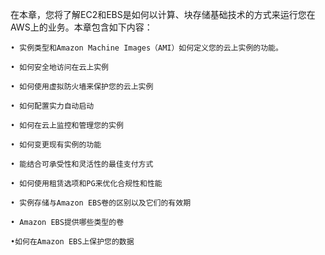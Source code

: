 在本章，您将了解EC2和EBS是如何以计算、块存储基础技术的方式来运行您在AWS上的业务。本章包含如下内容：

```
• 实例类型和Amazon Machine Images（AMI）如何定义您的云上实例的功能。

• 如何安全地访问在云上实例

• 如何使用虚拟防火墙来保护您的云上实例

• 如何配置实力自动启动

• 如何在云上监控和管理您的实例

• 如何变更现有实例的功能

• 能结合可承受性和灵活性的最佳支付方式

• 如何使用租赁选项和PG来优化合规性和性能

• 实例存储与Amazon EBS卷的区别以及它们的有效期

• Amazon EBS提供哪些类型的卷

•如何在Amazon EBS上保护您的数据
```




